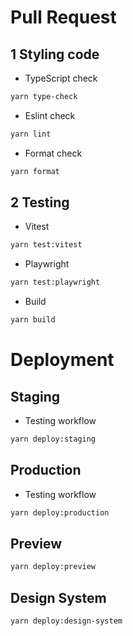 # Pull Request

## 1 Styling code

- TypeScript check

```bash
yarn type-check
```

- Eslint check

```bash
yarn lint
```

- Format check

```bash
yarn format
```

## 2 Testing

- Vitest

```bash
yarn test:vitest
```

- Playwright

```bash
yarn test:playwright
```

- Build

```bash
yarn build
```

# Deployment

## Staging

- Testing workflow

```bash
yarn deploy:staging
```

## Production

- Testing workflow

```bash
yarn deploy:production
```

## Preview

```bash
yarn deploy:preview
```

## Design System

```bash
yarn deploy:design-system
```